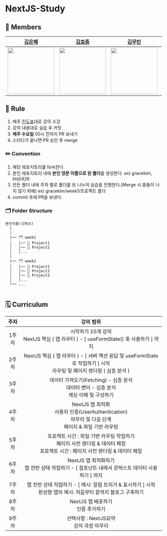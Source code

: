 # NextJS-Study

## 👤 Members
| [김은혜](https://github.com/gracekim527) |[김효중](https://github.com/khj0426) | [김무빈](https://github.com/kimmubin0318) | [서연진](https://github.com/shtfh) | [이슬아](https://github.com/seulah03) | [홍경욱](https://github.com/kyxnguk) |
|:---:|:---:|:---:|:---:|:---:|:---:|
| <img src="https://github.com/gracekim527.png" width="150"> | <img src="https://github.com/khj0426.png" width="150"> | <img src="https://github.com/kimmubin0318.png" width="150"> | <img src="https://github.com/shtfh.png" width="150"> | <img src="https://github.com/seulah03.png" width="150"> | <img src="https://github.com/kyxnguk.png" width="150"> |
 
## 📌 Rule
1. 매주 [진도표](#curriculum)대로 강의 수강
2. 강의 내용대로 실습 후 커밋
3. **매주 수요일** 00시 전까지 PR 보내기
4. 스터디가 끝나면 PR 승인 후 merge

### ✏️ Convention
1. 해당 레포지토리를 fork한다.
2. 본인 레포지토리 내에 **본인 영문 이름으로 된 폴더**를 생성한다. ex) gracekim, khj0426
3. 만든 폴더 내에 주차 별로 폴더를 또 나누어 실습을 진행한다.(Merge 시 충돌이 나지 않기 위해) ex) gracekim/week1/프로젝트 폴더
4. commit 후에 PR을 보낸다.

### 🗂 Folder Structure

```
본인이름(깃허브) 
  |
  |
  |── 🗂 week1
  │   │── 📁 Project1
  │   │── 📁 Project2
  │   │...
  │
  |── 🗂 week2
  │   │── 📁 Project1
  │   │── 📁 Project2
  │   │── 📁 Project3
  │   │...
  └── ...
      
```

## 🗓️ Curriculum <a id="curriculum">
| 주차 | 강의 범위 |
|:---:|:---:|
| 1주차 | 시작하기 10개 강의  <br/>  NextJS 핵심 ( 앱 라우터 ) - [ useFormState() 훅 사용하기 ] 까지 |
| 2주차 | NextJS 핵심 ( 앱 라우터 ) - [ 서버 액션 응답 및 useFormState 로 작업하기 ] 시작  <br/>  라우팅 및 페이지 렌더링 ( 심층 분석 ) |
| 3주차 | 데이터 가져오기(Fetching) - 심층 분석  <br/>  데이터 변이 - 심층 분석  <br/>  캐싱 이해 및 구성하기 |
| 4주차 | NextJS 앱 최적화 <br/> 사용자 인증(UserAuthentication)  <br/>  마무리 및 다음 단계  <br/>  페이지 & 파일 기반 라우팅 |
| 5주차 | 프로젝트 시간 : 파일 기반 라우팅 작업하기 <br /> 페이지 사전 렌더링 & 데이터 페칭 <br /> 프로젝트 시간 : 페이지 사전 렌더링 & 데이터 페칭 |
| 6주차 | NextJS 앱 최적화하기 <br /> 앱 전반 상태 작업하기 - [ 컴포넌트 내에서 콘텍스트 데이터 사용하기 ] 까지 |
| 7주차 | 앱 전반 상태 작업하기 - [ 예시: 알림 트리거 & 표시하기 ]  시작 <br /> 완성형 앱의 예시: 처음부터 끝까지 블로그 구축하기  |
| 8주차 | NextJS 앱 배포하기 <br /> 인증 추가하기 |
| 9주차 | 선택사항 :  NextJS요약 <br /> 강의 과정 마무리 |

